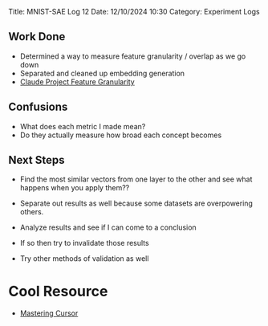 Title: MNIST-SAE Log 12
Date: 12/10/2024 10:30
Category: Experiment Logs

## Work Done
- Determined a way to measure feature granularity / overlap as we go down 
- Separated and cleaned up embedding generation 
- [Claude Project Feature Granularity](https://claude.ai/chat/7d3decb5-3b65-4427-8835-ecebffda3416)

## Confusions
- What does each metric I made mean? 
- Do they actually measure how broad each concept becomes 

## Next Steps
- Find the most similar vectors from one layer to the other and see what happens when you apply them?? 

- Separate out results as well because some datasets are overpowering others. 
- Analyze results and see if I can come to a conclusion 
- If so then try to invalidate those results 
- Try other methods of validation as well 

# Cool Resource 
- [Mastering Cursor](https://www.youtube.com/watch?v=Yf_jz0a--1k)